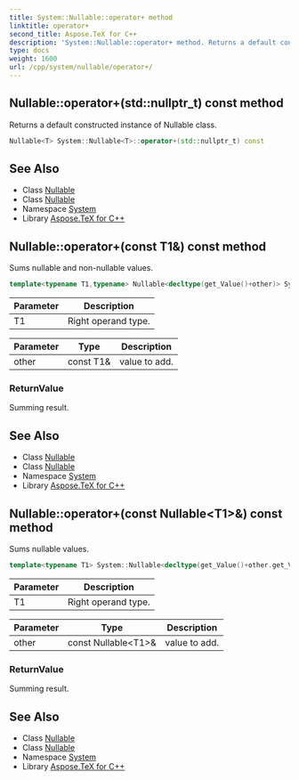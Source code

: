 ```yaml
---
title: System::Nullable::operator+ method
linktitle: operator+
second_title: Aspose.TeX for C++
description: 'System::Nullable::operator+ method. Returns a default constructed instance of Nullable<T> class in C++.'
type: docs
weight: 1600
url: /cpp/system/nullable/operator+/
---
```

## Nullable::operator+(std::nullptr_t) const method


Returns a default constructed instance of Nullable<T> class.

```cpp
Nullable<T> System::Nullable<T>::operator+(std::nullptr_t) const
```

## See Also

* Class [Nullable](../)
* Class [Nullable](../)
* Namespace [System](../../)
* Library [Aspose.TeX for C++](../../../)
## Nullable::operator+(const T1\&) const method


Sums nullable and non-nullable values.

```cpp
template<typename T1,typename> Nullable<decltype(get_Value()+other)> System::Nullable<T>::operator+(const T1 &other) const
```


| Parameter | Description |
| --- | --- |
| T1 | Right operand type. |

| Parameter | Type | Description |
| --- | --- | --- |
| other | const T1\& | value to add. |

### ReturnValue

Summing result.

## See Also

* Class [Nullable](../)
* Class [Nullable](../)
* Namespace [System](../../)
* Library [Aspose.TeX for C++](../../../)
## Nullable::operator+(const Nullable\<T1\>\&) const method


Sums nullable values.

```cpp
template<typename T1> System::Nullable<decltype(get_Value()+other.get_Value())> System::Nullable<T>::operator+(const Nullable<T1> &other) const
```


| Parameter | Description |
| --- | --- |
| T1 | Right operand type. |

| Parameter | Type | Description |
| --- | --- | --- |
| other | const Nullable\<T1\>\& | value to add. |

### ReturnValue

Summing result.

## See Also

* Class [Nullable](../)
* Class [Nullable](../)
* Namespace [System](../../)
* Library [Aspose.TeX for C++](../../../)
